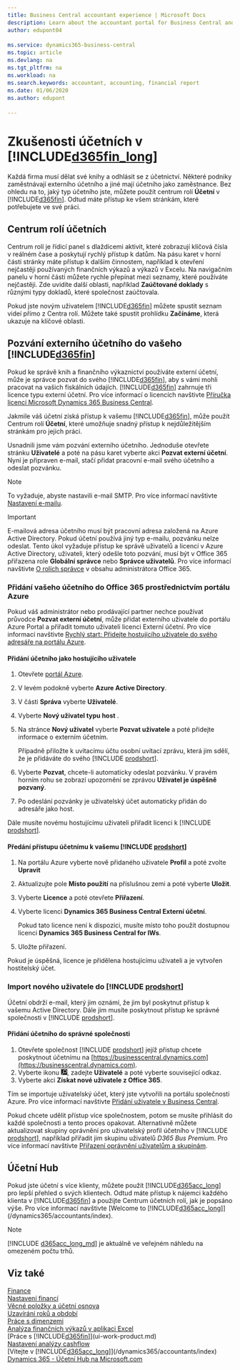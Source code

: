 ```yaml
---
title: Business Central accountant experience | Microsoft Docs
description: Learn about the accountant portal for Business Central and the Accountant Role Center that supports internal and external accountants in the client company.
author: edupont04

ms.service: dynamics365-business-central
ms.topic: article
ms.devlang: na
ms.tgt_pltfrm: na
ms.workload: na
ms.search.keywords: accountant, accounting, financial report
ms.date: 01/06/2020
ms.author: edupont

---
```

# Zkušenosti účetních v [!INCLUDE[d365fin_long](includes/d365fin_long_md.md)]
Každá firma musí dělat své knihy a odhlásit se z účetnictví. Některé podniky zaměstnávají externího účetního a jiné mají účetního jako zaměstnance. Bez ohledu na to, jaký typ účetního jste, můžete použít centrum rolí **Účetní** v [!INCLUDE[d365fin](includes/d365fin_md.md)]. Odtud máte přístup ke všem stránkám, které potřebujete ve své práci.

## Centrum rolí účetních
Centrum rolí je řídicí panel s dlaždicemi aktivit, které zobrazují klíčová čísla v reálném čase a poskytují rychlý přístup k datům. Na pásu karet v horní části stránky máte přístup k dalším činnostem, například k otevření nejčastěji používaných finančních výkazů a výkazů v Excelu. Na navigačním panelu v horní části můžete rychle přepínat mezi seznamy, které používáte nejčastěji. Zde uvidíte další oblasti, například **Zaúčtované doklady** s různými typy dokladů, které společnost zaúčtovala.

Pokud jste novým uživatelem [!INCLUDE[d365fin](includes/d365fin_md.md)] můžete spustit seznam videí přímo z Centra rolí. Můžete také spustit prohlídku **Začínáme**, která ukazuje na klíčové oblasti.

## <a name="inviteaccountant"></a>Pozvání externího účetního do vašeho [!INCLUDE[d365fin](includes/d365fin_md.md)]
Pokud ke správě knih a finančního výkaznictví používáte externí účetní, může je správce pozvat do svého [!INCLUDE[d365fin](includes/d365fin_md.md)], aby s vámi mohli pracovat na vašich fiskálních údajích. [!INCLUDE[d365fin](includes/d365fin_md.md)] zahrnuje tři licence typu externí účetní. Pro více informací o licencích navštivte [Příručka licencí Microsoft Dynamics 365 Business Central](https://go.microsoft.com/fwlink/?LinkId=871590).

Jakmile váš účetní získá přístup k vašemu [!INCLUDE[d365fin](includes/d365fin_md.md)], může použít Centrum rolí **Účetní**, které umožňuje snadný přístup k nejdůležitějším stránkám pro jejich práci.

Usnadnili jsme vám pozvání externího účetního. Jednoduše otevřete stránku **Uživatelé** a poté na pásu karet vyberte akci **Pozvat externí účetní**. Nyní je připraven e-mail, stačí přidat pracovní e-mail svého účetního a odeslat pozvánku.

> [!Note]
> To vyžaduje, abyste nastavili e-mail SMTP. Pro více informací navštivte [Nastavení e-mailu](admin-how-setup-email.md).

<!-- ![Invite your accountant](./media/finance-invite-accountant/invite-accountant.png)-->

> [!IMPORTANT]
> E-mailová adresa účetního musí být pracovní adresa založená na Azure Active Directory. Pokud účetní používá jiný typ e-mailu, pozvánku nelze odeslat.
> Tento úkol vyžaduje přístup ke správě uživatelů a licencí v Azure Active Directory, uživateli, který odešle toto pozvání, musí být v Office 365 přiřazena role **Globální správce** nebo **Správce uživatelů**. Pro více informací navštivte [O rolích správce](/office365/admin/add-users/about-admin-roles) v obsahu administrátora Office 365.
> 
### Přidání vašeho účetního do Office 365 prostřednictvím portálu Azure

Pokud váš administrátor nebo prodávající partner nechce používat průvodce **Pozvat externí účetní**, může přidat externího uživatele do portálu Azure Portal a přiřadit tomuto uživateli licenci Externí účetní. Pro více informací navštivte [Rychlý start: Přidejte hostujícího uživatele do svého adresáře na portálu Azure](/azure/active-directory/b2b/b2b-quickstart-add-guest-users-portal).

#### Přidání účetního jako hostujícího uživatele

1. Otevřete [portál Azure](https://portal.azure.com/).
2. V levém podokně vyberte **Azure Active Directory**.
3. V části **Správa** vyberte **Uživatelé**.
4. Vyberte **Nový uživatel typu host** .
5. Na stránce **Nový uživatel** vyberte **Pozvat uživatele** a poté přidejte informace o externím účetním.

   Případně přiložte k uvítacímu účtu osobní uvítací zprávu, která jim sdělí, že je přidáváte do svého [!INCLUDE [prodshort](includes/prodshort.md)].

6. Vyberte **Pozvat**, chcete-li automaticky odeslat pozvánku. V pravém horním rohu se zobrazí upozornění se zprávou **Uživatel je úspěšně pozvaný**.
7. Po odeslání pozvánky je uživatelský účet automaticky přidán do adresáře jako host.

Dále musíte novému hostujícímu uživateli přiřadit licenci k [!INCLUDE [prodshort](includes/prodshort.md)].

#### Předání přístupu účetnímu k vašemu [!INCLUDE [prodshort](includes/prodshort.md)]

1. Na portálu Azure vyberte nově přidaného uživatele **Profil** a poté zvolte **Upravit**
2. Aktualizujte pole **Místo použití** na příslušnou zemi a poté vyberte **Uložit**.
3. Vyberte **Licence** a poté otevřete **Přiřazení**.
4. Vyberte licenci **Dynamics 365 Business Central Externí účetní**.

   Pokud tato licence není k dispozici, musíte místo toho použít dostupnou licenci **Dynamics 365 Business Central for IWs**.
5. Uložte přiřazení.

Pokud je úspěšná, licence je přidělena hostujícímu uživateli a je vytvořen hostitelský účet.

### Import nového uživatele do [!INCLUDE [prodshort](includes/prodshort.md)]

Účetní obdrží e-mail, který jim oznámí, že jim byl poskytnut přístup k vašemu Active Directory. Dále jim musíte poskytnout přístup ke správné společnosti v [!INCLUDE [prodshort](includes/prodshort.md)].

#### Přidání účetního do správné společnosti

1. Otevřete společnost [!INCLUDE [prodshort](includes/prodshort.md)] jejíž přistup chcete poskytnout účetnímu na [https://businesscentral.dynamics.com](https://businesscentral.dynamics.com).
2. Vyberte ikonu ![Žárovky, která otevře funkci Řekněte mi](media/ui-search/search_small.png "Řekněte mi, co chcete dělat"), zadejte **Uživatelé** a poté vyberte související odkaz.
3. Vyberte akci **Získat nové uživatele z Office 365**.

Tím se importuje uživatelský účet, který jste vytvořili na portálu společnosti Azure. Pro více informací navštivte [Přidání uživatele v Business Central](ui-how-users-permissions.md#to-add-a-user-in-business-central).

Pokud chcete udělit přístup více společnostem, potom se musíte přihlásit do každé společnosti a tento proces opakovat. Alternativně můžete aktualizovat skupiny oprávnění pro uživatelský profil účetního v [!INCLUDE [prodshort](includes/prodshort.md)], například přiřadit jim skupinu uživatelů *D365 Bus Premium*. Pro více informací navštivte [Přiřazení oprávnění uživatelům a skupinám](ui-define-granular-permissions.md).

## Účetní Hub

Pokud jste účetní s více klienty, můžete použít [!INCLUDE[d365acc_long](includes/d365acc_long_md.md)] pro lepší přehled o svých klientech. Odtud máte přístup k nájemci každého klienta v [!INCLUDE[d365fin](includes/d365fin_md.md)] a použijte Centrum účetních rolí, jak je popsáno výše. Pro více informací navštivte [Welcome to [!INCLUDE[d365acc_long](includes/d365acc_long_md.md)]](/dynamics365/accountants/index).

> [!NOTE]
[!INCLUDE [d365acc_long_md](includes/d365acc_long_md.md)] je aktuálně ve veřejném náhledu na omezeném počtu trhů.

## Viz také

[Finance](finance.md)  
[Nastavení financí](finance-setup-finance.md)  
[Věcné položky a účetní osnova](finance-general-ledger.md)  
[Uzavírání roků a období](year-close-years-periods.md)  
[Práce s dimenzemi](finance-dimensions.md)  
[Analýza finančních výkazů v aplikaci Excel](finance-analyze-excel.md)  
[Práce s [!INCLUDE[d365fin](includes/d365fin_md.md)]](ui-work-product.md)  
[Nastavení analýzy cashflow](finance-setup-cash-flow-analyses.md)  
[Vítejte v [!INCLUDE[d365acc_long](includes/d365acc_long_md.md)]](/dynamics365/accountants/index)  
[Dynamics 365 - Účetní Hub na Microsoft.com](https://www.microsoft.com/dynamics365/financial-insights-for-accountants)
